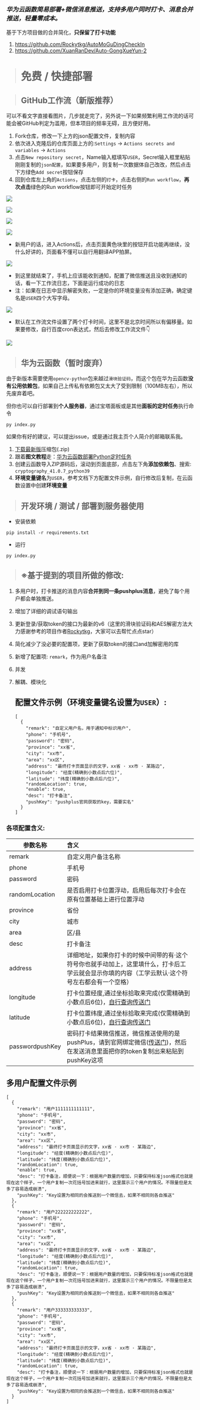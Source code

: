 

### *华为云函数简易部署+微信消息推送，支持多用户同时打卡、消息合并推送，轻量零成本。*

基于下方项目做的合并简化，**只保留了打卡功能**

1. https://github.com/Rockytkg/AutoMoGuDingCheckIn
2. https://github.com/XuanRanDev/Auto-GongXueYun-2

> # 免费 / 快捷部署

> ## GitHub工作流（新版推荐）

可以不看文字直接看图片，几步就走完了，另外说一下如果频繁利用工作流的话可能会被GitHub判定为滥用，但本项目的频率无碍，且方便好用。

1. Fork仓库，修改一下上方的json配置文件，复制内容
2. 依次进入克隆后的仓库页面上方的:`Settings`  → `Actions secrets and variables` → `Actions`
3. 点击`New repository secret`，Name输入框填写`USER`，Secret输入框里粘贴刚刚复制的`json配置`，如果要多用户，则复制一次数据体自己改改，然后点击下方绿色`Add secret`按钮保存
4. 回到仓库左上角的`Actions`，点击左侧的`打卡`，点击右侧的`Run workflow`，**再次点击**绿色的Run workflow按钮即可开始定时任务

![](https://testingcf.jsdelivr.net/gh/4444TENSEI/CDN@master/img/server/readme/AutoGongXueYun/01.webp)

![](https://testingcf.jsdelivr.net/gh/4444TENSEI/CDN@master/img/server/readme/AutoGongXueYun/02.webp)

![](https://testingcf.jsdelivr.net/gh/4444TENSEI/CDN@master/img/server/readme/AutoGongXueYun/03.webp)

![](https://testingcf.jsdelivr.net/gh/4444TENSEI/CDN@master/img/server/readme/AutoGongXueYun/04.webp)

- 新用户的话，进入Actions后，点击页面黄色块里的按钮开启功能再继续，没什么好讲的，页面看不懂可以自行用翻译APP拍屏。

![](https://testingcf.jsdelivr.net/gh/4444TENSEI/CDN@master/img/server/readme/AutoGongXueYun/05.webp)

- 到这里就结束了，手机上应该能收到通知，配置了微信推送且没收到通知的话，看一下工作流日志，下面是运行成功的日志
- 注：如果在日志中显示解密失败，一定是你的环境变量没有添加正确，确定键名是`USER`四个大写字母。

![](https://testingcf.jsdelivr.net/gh/4444TENSEI/CDN@master/img/server/readme/AutoGongXueYun/06.webp)

- 默认在工作流文件设置了两个打卡时间，这里不是北京时间所以有偏移量。如果要修改，自行百度cron表达式，然后去修改工作流文件👇

![](https://testingcf.jsdelivr.net/gh/4444TENSEI/CDN@master/img/server/readme/AutoGongXueYun/07.webp)

> ## 华为云函数（暂时废弃）

由于新版本需要使用`opencv-python`包来越过`滑块验证码`，而这个包在华为云函数**没有公用依赖包**，如果自己上传私有依赖包又太大了受到限制（100MB左右），所以先废弃着吧。

但你也可以自行部署到**个人服务器**，通过宝塔面板或是其他**面板的定时任务**执行命令

```
py index.py
```

如果你有好的建议，可以提出issue，或是通过我主页个人简介的邮箱联系我。

1. [下载最新版](https://github.com/4444TENSEI/Auto-GongXueYun/releases/latest)压缩包(.zip)
2. 跟着**图文教程**走：[华为云函数部署Python定时任务](https://blog.yokaze.top/archives/930)
3. 创建云函数导入ZIP源码后，滚动到页面底部，点击左下角**添加依赖包**、搜索: `cryptography_41.0.7_python39`
4. **环境变量键名**为`USER`，参考文档下方配置文件示例，自行修改后复制，在云函数设置中创建**环境变量**

> ## 开发环境 / 测试 / 部署到服务器使用

- 安装依赖

```
pip install -r requirements.txt
```

- 运行

```
py index.py
```



> ## ※基于提到的项目所做的修改: 

1. 多用户时，打卡推送的消息内容**合并到同一条pushplus消息**，避免了每个用户都会单独推送。

2. 增加了详细的调试语句输出

3. 更新登录/获取token的接口为最新的v6（这里的滑块验证码和AES解密方法大力感谢参考的项目作者[Rockytkg](https://github.com/Rockytkg)，大家可以去帮忙点点star）

4. 简化减少了没必要的配置项，更新了获取token的接口and加解密用的库

5. 新增了配置项: `remark`，作为用户名备注

6. 并发

7. 解耦、模块化

   

   ## 配置文件示例（环境变量键名设置为`USER`）: 

   

   ```
   [
     {
       "remark": "自定义用户名，用于通知中标识用户",
       "phone": "手机号",
       "password": "密码",
       "province": "xx省",
       "city": "xx市",
       "area": "xx区",
       "address": "最终打卡页面显示的文字，xx省 · xx市 · 某路边",
       "longitude": "经度(精确到小数点后六位)",
       "latitude": "纬度(精确到小数点后六位)",
       "randomLocation": true,
       "enable": true,
       "desc": "打卡备注",
       "pushKey": "pushplus官网获取的key，需要实名"
     }
   ]
   ```

### 各项配置含义: 

| 参数名称        | 含义                                                         |
| --------------- | :----------------------------------------------------------- |
| remark          | 自定义用户备注名称                         |
| phone           | 手机号                                                       |
| password        | 密码                                                         |
| randomLocation  | 是否启用打卡位置浮动，启用后每次打卡会在原有位置基础上进行位置浮动 |
| province        | 省份                                                         |
| city            | 城市                                                         |
| area            | 区/县                                                        |
| desc            | 打卡备注                                                     |
| address         | 详细地址，如果你打卡的时候中间带的有·这个符号你也就手动加上，这里填什么，打卡后工学云就会显示你填的内容（工学云默认·这个符号左右都会有一个空格） |
| longitude       | 打卡位置经度,通过坐标拾取来完成(仅需精确到小数点后6位)，[自行查询传送门](https://jingweidu.bmcx.com/) |
| latitude        | 打卡位置纬度,通过坐标拾取来完成(仅需精确到小数点后6位)，[自行查询传送门](https://jingweidu.bmcx.com/) |
| passwordpushKey | 密码打卡结果微信推送，微信推送使用的是pushPlus，请到官网绑定微信([传送门](https://www.pushplus.plus/))，然后在发送消息里面把你的token复制出来粘贴到pushKey这项 |

## 多用户配置文件示例

```
[
  {
    "remark": "用户1111111111111",
    "phone": "手机号",
    "password": "密码",
    "province": "xx省",
    "city": "xx市",
    "area": "xx区",
    "address": "最终打卡页面显示的文字，xx省 · xx市 · 某路边",
    "longitude": "经度(精确到小数点后六位)",
    "latitude": "纬度(精确到小数点后六位)",
    "randomLocation": true,
    "enable": true,
    "desc": "打卡备注，顺便说一下：根据用户数量的增加，只要保持标准json格式也就是现在这个样子，一个用户复制一次花括号加进来就行，这里展示三个用户的情况。不限量但是太多了容易造成崩溃",
    "pushKey": "Key设置为相同的会推送到一个微信去，如果不相同则各自推送"
  },
  {
    "remark": "用户222222222222",
    "phone": "手机号",
    "password": "密码",
    "province": "xx省",
    "city": "xx市",
    "area": "xx区",
    "address": "最终打卡页面显示的文字，xx省 · xx市 · 某路边",
    "longitude": "经度(精确到小数点后六位)",
    "latitude": "纬度(精确到小数点后六位)",
    "randomLocation": true,
    "desc": "打卡备注，顺便说一下：根据用户数量的增加，只要保持标准json格式也就是现在这个样子，一个用户复制一次花括号加进来就行，这里展示三个用户的情况。不限量但是太多了容易造成崩溃",
    "pushKey": "Key设置为相同的会推送到一个微信去，如果不相同则各自推送"
  },
  {
    "remark": "用户333333333333",
    "phone": "手机号",
    "password": "密码",
    "province": "xx省",
    "city": "xx市",
    "area": "xx区",
    "address": "最终打卡页面显示的文字，xx省 · xx市 · 某路边",
    "longitude": "经度(精确到小数点后六位)",
    "latitude": "纬度(精确到小数点后六位)",
    "randomLocation": true,
    "desc": "打卡备注，顺便说一下：根据用户数量的增加，只要保持标准json格式也就是现在这个样子，一个用户复制一次花括号加进来就行，这里展示三个用户的情况。不限量但是太多了容易造成崩溃",
    "pushKey": "Key设置为相同的会推送到一个微信去，如果不相同则各自推送"
  }
]
```

